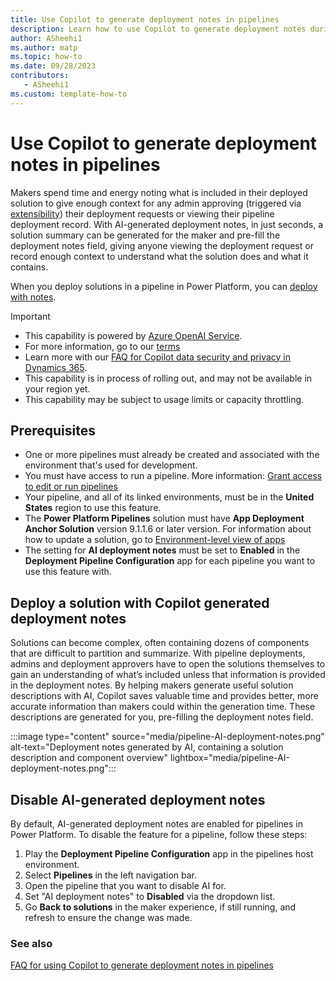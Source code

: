 ```yaml
---
title: Use Copilot to generate deployment notes in pipelines
description: Learn how to use Copilot to generate deployment notes during pipeline deployments.
author: ASheehi1
ms.author: matp
ms.topic: how-to
ms.date: 09/28/2023
contributors:
   - ASheehi1
ms.custom: template-how-to
---
```

# Use Copilot to generate deployment notes in pipelines

Makers spend time and energy noting what is included in their deployed solution to give enough context for any admin approving (triggered via [extensibility](extend-pipelines.md)) their deployment requests or viewing their pipeline deployment record. With AI-generated deployment notes, in just seconds, a solution summary can be generated for the maker and pre-fill the deployment notes field, giving anyone viewing the deployment request or record enough context to understand what the solution does and what it contains. 

When you deploy solutions in a pipeline in Power Platform, you can [deploy with notes](run-pipeline.md#run-a-pipeline).

> [!IMPORTANT]
>
> - This capability is powered by [ Azure OpenAI Service](/azure/cognitive-services/openai/overview).
> - For more information, go to our [terms](https://dynamics.microsoft.com/legaldocs/supp-azure-openai-features/)
> - Learn more with our [FAQ for Copilot data security and privacy in Dynamics 365](/dynamics365/transparency-note-copilot-data-security-privacy).
> - This capability is in process of rolling out, and may not be available in your region yet.
> - This capability  may be subject to usage limits or capacity throttling.

## Prerequisites

- One or more pipelines must already be created and associated with the environment that's used for development.
- You must have access to run a pipeline. More information: [Grant access to edit or run pipelines](set-up-pipelines.md#grant-access-to-edit-or-run-pipelines)
- Your pipeline, and all of its linked environments, must be in the **United States** region to use this feature.
- The **Power Platform Pipelines** solution must have **App Deployment Anchor Solution** version 9.1.1.6 or later version. For information about how to update a solution, go to [Environment-level view of apps](../admin/manage-apps.md#environment-level-view-of-apps) 
- The setting for **AI deployment notes** must be set to **Enabled** in the **Deployment Pipeline Configuration** app for each pipeline you want to use this feature with.

## Deploy a solution with Copilot generated deployment notes

Solutions can become complex, often containing dozens of components that are difficult to partition and summarize. With pipeline deployments, admins and deployment approvers have to open the solutions themselves to gain an understanding of what’s included unless that information is provided in the deployment notes. By helping makers generate useful solution descriptions with AI, Copilot saves valuable time and provides better, more accurate information than makers could within the generation time. These descriptions are generated for you, pre-filling the deployment notes field.

:::image type="content" source="media/pipeline-AI-deployment-notes.png" alt-text="Deployment notes generated by AI, containing a solution description and component overview" lightbox="media/pipeline-AI-deployment-notes.png":::

## Disable AI-generated deployment notes

By default, AI-generated deployment notes are enabled for pipelines in Power Platform. To disable the feature for a pipeline, follow these steps:

1. Play the **Deployment Pipeline Configuration** app in the pipelines host environment.
2. Select **Pipelines** in the left navigation bar.
3. Open the pipeline that you want to disable AI for.
4. Set "AI deployment notes" to **Disabled** via the dropdown list.
5. Go **Back to solutions** in the maker experience, if still running, and refresh to ensure the change was made.

### See also

[FAQ for using Copilot to generate deployment notes in pipelines](faqs-ai-deployment-notes-pipelines.md)
